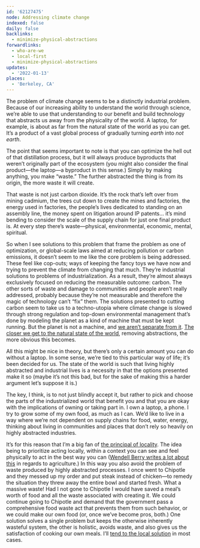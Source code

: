 ```yaml
---
id: '62127475'
node: Addressing climate change
indexed: false
daily: false
backlinks:
  - minimize-physical-abstractions
forwardlinks:
  - who-are-we
  - local-first
  - minimize-physical-abstractions
updates:
  - '2022-01-13'
places:
  - 'Berkeley, CA'
---
```

The problem of climate change seems to be a distinctly industrial problem. Because of our increasing ability to understand the world through science, we’re able to use that understanding to our benefit and build technology that abstracts us away from the physicality of the world. A laptop, for example, is about as far from the natural state of the world as you can get. It’s a product of a vast global process of gradually turning *earth* into *not earth*. 

The point that seems important to note is that you can optimize the hell out of that distillation process, but it will always produce byproducts that weren’t originally part of the ecosystem (you might also consider the final product—the laptop—a byproduct in this sense.) Simply by making anything, you make “waste.” The further abstracted the thing is from its origin, the more waste it will create. 

That waste is not just carbon dioxide. It’s the rock that’s left over from mining cadmium, the trees cut down to create the mines and factories, the energy used in factories, the people’s lives dedicated to standing on an assembly line, the money spent on litigation around IP patents… it’s mind bending to consider the scale of the supply chain for just one final product is. At every step there’s waste—physical, environmental, economic, mental, spiritual. 

So when I see solutions to this problem that frame the problem as one of optimization, or global-scale laws aimed at reducing pollution or carbon emissions, it doesn’t seem to me like the core problem is being addressed. These feel like cop-outs; ways of keeping the fancy toys we have now and trying to prevent the climate from changing that much. They’re industrial solutions to problems of industrialization. As a result, they’re almost always exclusively focused on reducing the measurable outcome: carbon. The other sorts of waste and damage to communities and people aren’t really addressed, probably because they’re not measurable and therefore the magic of technology can’t “fix” them. The solutions presented to cutting carbon seem to take us to a techno-utopia where climate change is slowed through strong regulation and top-down environmental management that’s done by modeling the planet as a kind of machine that must be kept running. But the planet is not a machine, and [we aren’t separate from it](who-are-we.md). [The closer we get to the natural state of the world](https://collectiveliberation.org/wp-content/uploads/2013/01/Chief_Seattle_Speech.pdf), removing abstractions, the more obvious this becomes. 

All this might be nice in theory, but there’s only a certain amount you can do without a laptop. In some sense, we’re tied to this particular way of life; it’s been decided for us. The state of the world is such that living highly abstracted and industrial lives is a necessity in that the options presented make it so (maybe it’s not this bad, but for the sake of making this a harder argument  let’s suppose it is.) 

The key, I think, is to not just blindly accept it, but rather to pick and choose the parts of the industrialized world that benefit you and that you are okay with the implications of owning or taking part in. I own a laptop, a phone. I try to grow some of my own food, as much as I can. We’d like to live in a way where we’re not dependent on supply chains for food, water, energy, thinking about living in communities and places that don’t rely so heavily on highly abstracted industries. 

It’s for this reason that I’m a big fan of [the principal of locality](local-first.md). The idea being to prioritize acting locally, within a context you can see and feel physically to act in the best way you can  ([Wendell Berry writes a lot about this](https://futureland.tv/christian/entry/139433) in regards to agriculture.) In this way you also avoid the problem of waste produced by highly abstracted processes. I once went to Chipotle and they messed up my order and put steak instead of chicken—to remedy the situation they threw away the entire bowl and started fresh. What a massive waste! Had I not gone to Chipotle I would have saved a meal’s worth of food and all the waste associated with creating it. We could continue going to Chipotle and demand that the government pass a comprehensive food waste act that prevents them from such behavior, or we could make our own food (or, once we’ve become pros, both.) One solution solves a single problem but keeps the otherwise inherently wasteful system, the other is holistic, avoids waste, and also gives us the satisfaction of cooking our own meals. I’ll [tend to the local solution](minimize-physical-abstractions.md) in most cases. 
